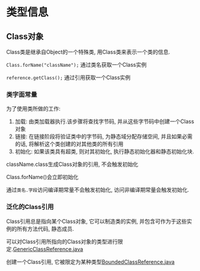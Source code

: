 # 类型信息
## Class对象
Class类是继承自Object的一个特殊类, 用Class类来表示一个类的信息.  

`Class.forName("className");` 通过类名获取一个Class实例  

`reference.getClass();` 通过引用获取一个Class实例

### 类字面常量
为了使用类所做的工作:
1. 加载:  由类加载器执行.该步骤将查找字节码, 并从这些字节码中创建一个Class对象
2. 链接: 在链接阶段将验证类中的字节码, 为静态域分配存储空间, 并且如果必需的话, 将解析这个类创建的对其他类的所有引用
3. 初始化: 如果该类具有超类, 则对其初始化, 执行静态初始化器和静态初始化块.  


className.class生成Class对象的引用, 不会触发初始化   

Class.forName()会立即初始化  

通过`类名.字段`访问编译期常量不会触发初始化, 访问非编译期常量会触发初始化.  


### 泛化的Class引用
Class引用总是指向某个Class对象, 它可以制造类的实例, 并包含可作为于这些实例的所有方法代码, 静态成员.  

可以对Class引用所指向的Class对象的类型进行限定.[GenericClassReference.java](./GenericClassReference.java)  

创建一个Class引用, 它被限定为某种类型[BoundedClassReference.java](./BoundedClassReference.java)  


